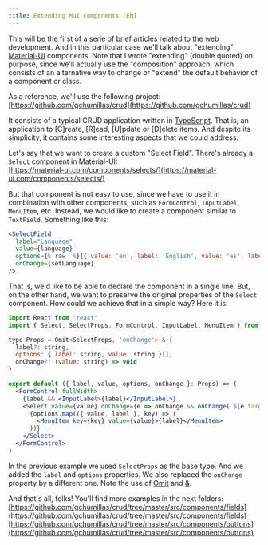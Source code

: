 ```yaml
---
title: Extending MUI components [EN]
---
```


This will be the first of a serie of brief articles related to the web development. And in this particular case we'll talk about "extending" [Material-UI](https://material-ui.com/) components. Note that I wrote "extending" (double quoted) on purpose, since we'll actually use the "composition" approach, which consists of an alternative way to change or "extend" the default behavior of a component or class.

As a reference, we'll use the following project:<br>
[https://github.com/gchumillas/crud](https://github.com/gchumillas/crud)

It consists of a typical CRUD application written in [TypeScript](https://www.typescriptlang.org/). That is, an application to [C]reate, [R]ead, [U]pdate or [D]elete items. And despite its simplicity, it contains some interesting aspects that we could address.

Let's say that we want to create a custom "Select Field". There's already a `Select` component in Material-UI:<br>
[https://material-ui.com/components/selects/](https://material-ui.com/components/selects/)

But that component is not easy to use, since we have to use it in combination with other components, such as `FormControl`, `InputLabel`, `MenuItem`, etc. Instead, we would like to create a component similar to `TextField`. Something like this:

```jsx
<SelectField
  label="Language"
  value={language}
  options={% raw  %}{{ value: 'en', label: 'English', value: 'es', label: 'Español' }}{% endraw  %}
  onChange={setLanguage}
/>
```

That is, we'd like to be able to declare the component in a single line. But, on the other hand, we want to preserve the original properties of the `Select` component. How could we achieve that in a simple way? Here it is:

```jsx
import React from 'react'
import { Select, SelectProps, FormControl, InputLabel, MenuItem } from '@material-ui/core'

type Props = Omit<SelectProps, 'onChange'> & {
  label?: string,
  options: { label: string, value: string }[],
  onChange?: (value: string) => void
}

export default ({ label, value, options, onChange }: Props) => (
  <FormControl fullWidth>
    {label && <InputLabel>{label}</InputLabel>}
    <Select value={value} onChange={e => onChange && onChange(`${e.target.value}`)}>
      {options.map(({ value, label }, key) => (
        <MenuItem key={key} value={value}>{label}</MenuItem>
      ))}
    </Select>
  </FormControl>
)
```

In the previous example we used `SelectProps` as the base type. And we added the `label` and `options` properties. We also replaced the `onChange` property by a different one. Note the use of [Omit](https://www.typescriptlang.org/docs/handbook/utility-types.html#omittk) and [&](https://www.typescriptlang.org/docs/handbook/advanced-types.html#intersection-types).

And that's all, folks! You'll find more examples in the next folders:<br>
[https://github.com/gchumillas/crud/tree/master/src/components/fields](https://github.com/gchumillas/crud/tree/master/src/components/fields)
[https://github.com/gchumillas/crud/tree/master/src/components/buttons](https://github.com/gchumillas/crud/tree/master/src/components/buttons)
